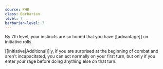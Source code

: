 ```yaml
---
source: PHB
class: Barbarian
level: 7
barbarian-level: 7
---
```


By 7th level, your instincts are so honed that you have [[advantage]] on initiative rolls.

[[initiative|Additional]]ly, if you are surprised at the beginning of combat and aren't incapacitated, you can act normally on your first turn, but only if you enter your rage before doing anything else on that turn.
